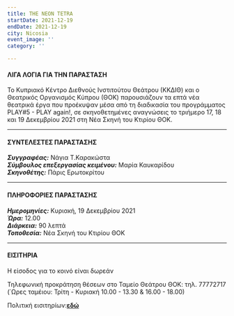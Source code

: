 ```yaml
---
title: THE NEON TETRA
startDate: 2021-12-19
endDate: 2021-12-19
city: Nicosia
event_image: ''
category: ''

---
```

#### ΛΙΓΑ ΛΟΓΙΑ ΓΙΑ ΤΗΝ ΠΑΡΑΣΤΑΣΗ

Το Κυπριακό Κέντρο Διεθνούς Ινστιτούτου Θεάτρου (ΚΚΔΙΘ) και ο Θεατρικός Οργανισμός Κύπρου (ΘΟΚ) παρουσιάζουν τα επτά νέα θεατρικά έργα που προέκυψαν μέσα από τη διαδικασία του προγράμματος PLAY#5 - PLAY again!, σε σκηνοθετημένες αναγνώσεις το τριήμερο 17, 18 και 19 Δεκεμβρίου 2021 στη Νέα Σκηνή του Κτιρίου ΘΟΚ.

***

#### ΣΥΝΤΕΛΕΣΤΕΣ ΠΑΡΑΣΤΑΣΗΣ

**_Συγγραφέας:_** Νάγια Τ.Καρακώστα  
**_Σύμβουλος επεξεργασίας κειμένου:_** Μαρία Καυκαρίδου  
**_Σκηνοθέτης:_** Πάρις Ερωτοκρίτου

***

#### ΠΛΗΡΟΦΟΡΙΕΣ ΠΑΡΑΣΤΑΣΗΣ

**_Ημερομηνίες:_** Κυριακή, 19 Δεκεμβρίου 2021  
**_Ώρα:_** 12.00  
**_Διάρκεια:_** 90 λεπτά  
**_Τοποθεσία:_** Νέα Σκηνή του Κτιρίου ΘΟΚ

***

#### ΕΙΣΙΤΗΡΙΑ

Η είσοδος για το κοινό είναι δωρεάν

Τηλεφωνική προκράτηση θέσεων στο Ταμείο Θεάτρου ΘΟΚ: τηλ. 77772717 (΄Ωρες ταμέιου: Τρίτη - Κυριακή 10.00 - 13.30 & 16.00 - 18.00)

Πολιτική εισιτηρίων:[__εδώ__](https://www.thoc.org.cy/news-item/politiki-eisitirion,2700,0,el "https://www.thoc.org.cy/news-item/politiki-eisitirion,2700,0,el") 
